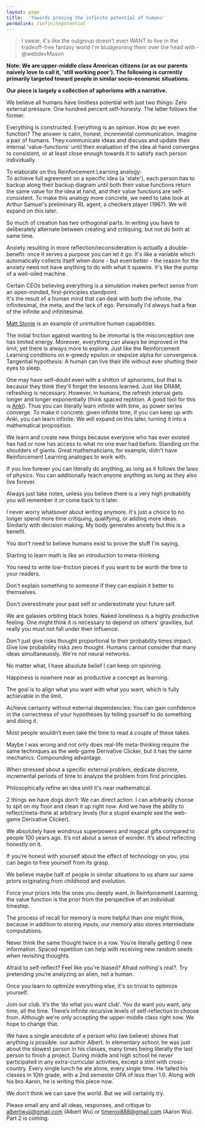 ```yaml
---
layout: page
title:  'Towards proving the infinite potential of humans'
permalink: /infinitepotential
---
```

> I swear, it's like the outgroup doesn't even WANT to live in the tradeoff-free fantasy world I'm bludgeoning them over the head with - @webdevMason

__Note: We are upper-middle class American citizens (or as our parents naively love to call it, 'still working poor'). The following is currently primarily targeted toward people in similar socio-economic situations.__

__Our piece is largely a collection of aphorisms with a narrative.__

We believe all humans have limitless potential with just two things: Zero external pressure. One hundred percent self-honesty. The latter follows the former.

Everything is constructed. Everything is an opinion. How do we even function? The answer is calm, honest, incremental communication. Imagine a pair of humans. They communicate ideas and discuss and update their internal 'value-functions' until their evaluation of the idea at hand converges to consistent, or at least close enough towards it to satisfy each person individually.  

To elaborate on this Reinforcement Learning analogy:  
To achieve full agreement on a specific idea (a 'state'), each person has to backup along their backup diagram until both their value functions return the same value for the idea at hand, and their value functions are self-consistent. To make this analogy more concrete, we need to take look at Arthur Samuel's preliminary RL agent, a checkers player (1967). We will expand on this later.

So much of creation has two orthogonal parts. In writing you have to deliberately alternate between creating and critiquing, but not do both at same time.

Anxiety resulting in more reflection/reconsideration is actually a double-benefit: once it serves a purpose you can let it go. It's like a variable which automatically collects itself when done - but even better - the reason for the anxiety need not have anything to do with what it spawns. It's like the pump of a well-oiled machine.

Certain CEOs believing everything is a simulation makes perfect sense from an open-minded, first-principles standpoint.  
It's the result of a human mind that can deal with both the infinite, the infinitesimal, the meta, and the lack of ego.
Personally I'd always had a fear of the infinite and infinitesimal.

[Matt Stonie](https://www.youtube.com/channel/UCd1fLoVFooPeWqCEYVUJZqg) is an example of unintuitive human capabilities.

The initial friction against wanting to be immortal is the misconception one has limited energy. Moreover, everything can always be improved in the limit, 
yet there is always more to explore. Just like the Reinforcement Learning conditions on e-greedy epsilon or stepsize alpha for convergence.  
Tangential hypothesis: A human can live their life without ever shutting their eyes to sleep.

One may have self-doubt even with a shitton of aphorisms, but that is because they think they'll forget the lessons learned. Just like DRAM, refreshing is necessary. However, in humans, the refresh interval gets longer and longer exponentially (think spaced reptition. A good tool for this is [Anki](https://apps.ankiweb.net/)). Thus you can literally learn infinite with time, as power series converge. To make it concrete: given infinite time, if you can keep up with Anki, you can learn infinite. We will expand on this later, turning it into a mathematical proposition.

We learn and create new things because everyone who has ever existed has had or now has access to what no one ever had before. Standing on the shoulders of giants. Great mathematicians, for example, didn't have Reinforcement Learning analogies to work with.

If you live forever you can literally do anything, as long as it follows the laws of physics. You can additionally teach anyone anything as long as they also live forever.

Always just take notes, unless you believe there is a very high probability you will remember it or come back to it later.

I never worry whatsover about writing anymore. It's just a choice to no longer spend more time critiquing, qualifying, or adding more ideas. Similarly with decision making. My body generates anxiety but this is a benefit.

You don't need to believe humans exist to prove the stuff I'm saying.

Starting to learn math is like an introduction to meta-thinking

You need to write low-friction pieces if you want to be worth the time to your readers.

Don't explain something to someone if they can explain it better to themselves.

Don't overestimate your past self or underestimate your future self.

We are galaxies orbiting black holes. Naked loneliness is a highly productive feeling. One might think it is necessary to depend on others' gravities, but really you must not fall under their influence.

Don't just give risks thought proportional to their probability times impact. Give low probability risks zero thought. Humans cannot consider that many ideas simultaneuosly. We're not neural networks.

No matter what, I have absolute belief I can keep on spinning.

Happiness is nowhere near as productive a concept as learning.

The goal is to align what you want with what you want, which is fully achievable in the limit.

Achieve certainty without external dependencies: You can gain confidence in the correctness of your hypotheses by telling yourself to do something and doing it.

Most people wouldn't even take the time to read a couple of these takes.

Maybe I was wrong and not only does real-life meta-thinking require the same techniques as the web-game Derivative Clicker, but it has the same mechanics. Compounding advantage.

When stressed about a specific external problem, dedicate discrete, incremental periods of time to analyze the problem from first principles.

Philosophically refine an idea until it's near mathematical.

2 things we have dogs don’t: We can direct action. I can arbitrarily choose to spit on my floor and clean it up right now. And we have the ability to reflect/meta-think at arbitrary levels (for a stupid example see the web-game Derivative Clicker).

We absolutely have wondrous superpowers and magical gifts compared to people 100 years ago. It’s not about a sense of wonder. It’s about reflecting honestly on it.

If you’re honest with yourself about the effect of technology on you, you can begin to free yourself from its grasp.

We believe maybe half of people in similar situations to us share our same priors originating from childhood and evolution.

Force your priors into the ones you deeply want. In Reinforcement Learning, the value function is the prior from the perspective of an individual timestep. 

The process of recall for memory is more helpful than one might think, because in addition to storing inputs, our memory also stores intermediate computations.

Never think the same thought twice in a row. You’re literally getting 0 new information. Spaced repetition can help with receiving new random seeds when revisiting thoughts.

Afraid to self-reflect? Feel like you're biased? Afraid nothing's real?. Try pretending you’re analyzing an alien, not a human.

Once you learn to optimize everything else, it's so trivial to optimize yourself.

Join our club. It’s the ‘do what you want club’. You do want you want, any time, all the time. There’s infinite recursive levels of self-reflection to choose from. Although we're only accepting the upper-middle class right now. We hope to change that.

We have a single anecdote of a person who (we believe) shows that anything is possible: our author Albert. In elementary school, he was just about the slowest person in his classes, many times being literally the last person to finish a project. During middle and high school he never participated in any extra-curricular activities, except a stint with cross-country. Every single lunch he ate alone, every single time. He failed his classes in 10th grade, with a 2nd semester GPA of less than 1.0. Along with his bro Aaron, he is writing this piece now.

We don't think we can save the world. But we will certainly try.


Please email any and all ideas, responses, and critique to <albertwujj@gmail.com> (Albert Wu) or <timerox888@gmail.com> (Aaron Wu). Part 2 is coming.